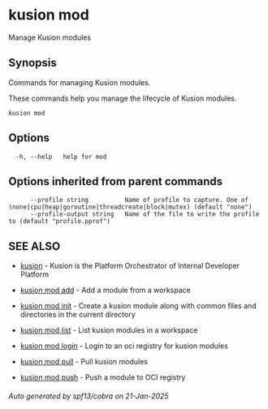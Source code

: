# kusion mod

Manage Kusion modules

## Synopsis

Commands for managing Kusion modules.

These commands help you manage the lifecycle of Kusion modules.

```
kusion mod
```

## Options

```
  -h, --help   help for mod
```

## Options inherited from parent commands

```
      --profile string          Name of profile to capture. One of (none|cpu|heap|goroutine|threadcreate|block|mutex) (default "none")
      --profile-output string   Name of the file to write the profile to (default "profile.pprof")
```

## SEE ALSO

* [kusion](index.md)	 - Kusion is the Platform Orchestrator of Internal Developer Platform

* [kusion mod add](kusion-mod-add.md)	 - Add a module from a workspace
* [kusion mod init](kusion-mod-init.md)	 - Create a kusion module along with common files and directories in the current directory
* [kusion mod list](kusion-mod-list.md)	 - List kusion modules in a workspace 
* [kusion mod login](kusion-mod-login.md)	 - Login to an oci registry for kusion modules
* [kusion mod pull](kusion-mod-pull.md)	 - Pull kusion modules
* [kusion mod push](kusion-mod-push.md)	 - Push a module to OCI registry

###### Auto generated by spf13/cobra on 21-Jan-2025
